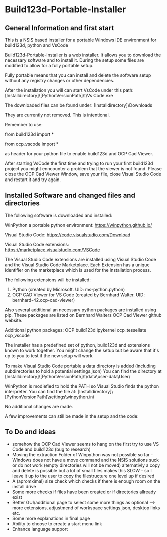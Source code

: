# Build123d-Portable-Installer

## General Information and first start
This is a NSIS based installer for a portable Windows IDE environment for build123d, python and VsCode

Build123d-Portable-Installer is a web installer. It allows you to download the necessary software and to
install it. During the setup some files are modified  to allow for a fully portable setup.

Fully portable means that you can install and delete the software setup without any registry changes or
other dependencies.

After the installation you will can start VsCode under this path:
[Installdirectory]\\[PythonVersionPath]\t\Vs Code.exe

The downloaded files can be found under:
[Installdirectory]\\Downloads

They are currently not removed. This is intentional.

Remember to use:

from build123d import *

from ocp_vscode import *


as header for your python file to enable build123d and OCP Cad Viewer.

After starting VsCode the first time and trying to run your first build123d project you might enncounter a problem that the viewer
is not found. Please close the OCP Cad Viewer Window, save your file, close Visual Studio Code and restart it and try again.

## Installed Software and changed files and directories

The following software is downloaded and installed:

WinPython a portable python environment:
https://winpython.github.io/

Visual Studio Code:
https://code.visualstudio.com/Download

Visual Studio Code extensions:
https://marketplace.visualstudio.com/VSCode

The Visual Studio Code extensions are installed using Visual Studio Code and the Visual Studio Code Marketplace.
Each Extension has a unique identifier on the marketplace which is used for the installation process.

The following extensions will be installed:
1) Python (created by Microsoft. UID: ms-python.python)
2) OCP CAD Viewer for VS Code (created by Bernhard Walter. UID: bernhard-42.ocp-cad-viewer)

Also several additional an necessary python packages are installed using pip.
These packages are listed on Bernhard Walters OCP Cad Viewer github website.

Additional python packages:
OCP build123d ipykernel ocp_tessellate ocp_vscode

The installer has a predefined set of python, build123d and extensions known to work together.
You might change the setup but be aware that it's up to you to test if the new setup will work.

To make Visual Studio Code portable a data directory is added (including subdirectories to hold a potential settings.json)
You can find the directory at [Installdirectory]\\[PythonVersionPath]\t\data\user-data\User\

WinPython is modiefied to hold the PATH so Visual Studio finds the python interpreter.
You can find the file at: [Installdirectory]\\[PythonVersionPath]\settings\winpython.ini

No additional changes are made.

A few improvements can still be made in the setup and the code:

## To Do and ideas
- somehow the OCP Cad Viewer seems to hang on the first try to use VS Code and build123d (bug to research)
-  Moving the extraction Folder of Winpython was not possible so far - Windows does not have a move command and the NSIS solutions suck or do not work (empty directories will not be moved)
   alternativly a copy and delete is possible but a lot of small files makes this SLOW - so I leave it up to the user to copy the filestructure one level up if desired
- A (apromximal) size check which checks if there is enough room on the install drive
- Some more checks if files have been created or if directories allready exist
- Better GUI/additional page to select some more things as optional --> more extensions, adjustmend of workspace settings.json, desktop links etc.
- Some more explanations in final page
- Ability to choose to create a start menu link
- Enhance language support

